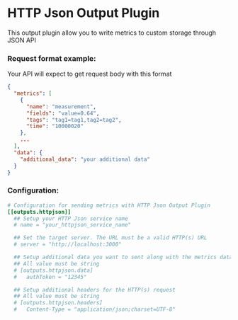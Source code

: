 # HTTP Json Output Plugin

This output plugin allow you to write metrics to custom storage through JSON API

### Request format example:

Your API will expect to get request body with this format

```json
{
  "metrics": [
    {
      "name": "measurement",
      "fields": "value=0.64",
      "tags": "tag1=tag1,tag2=tag2",
      "time": "10000020"
    },
    ...
  ],
  "data": {
    "additional_data": "your additional data"
  }
}

```


### Configuration:

```toml
# Configuration for sending metrics with HTTP Json Output Plugin
[[outputs.httpjson]]
  ## Setup your HTTP Json service name
  # name = "your_httpjson_service_name"

  ## Set the target server. The URL must be a valid HTTP(s) URL
  # server = "http://localhost:3000"

  ## Setup additional data you want to sent along with the metrics data
  ## All value must be string
  # [outputs.httpjson.data]
  #   authToken = "12345"

  ## Setup additional headers for the HTTP(s) request
  ## All value must be string
  # [outputs.httpjson.headers]
  #   Content-Type = "application/json;charset=UTF-8"
```


